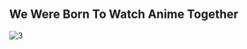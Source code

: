 ## We Were Born To Watch Anime Together

![3](https://media.giphy.com/media/v1.Y2lkPTc5MGI3NjExZjc0ZGdmYndsdmpmbmF4OGUyY2l5a3d0anlnOGl4b2VxdmJuc3hmNSZlcD12MV9pbnRlcm5hbF9naWZfYnlfaWQmY3Q9Zw/3KWtRtnyLIlVnhGLtB/giphy.gif) 
